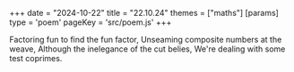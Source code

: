 +++
date = "2024-10-22"
title = "22.10.24"
themes = ["maths"]
[params]
  type = 'poem'
  pageKey = 'src/poem.js'
+++

Factoring fun to find the fun factor,
Unseaming composite numbers at the weave,
Although the inelegance of the cut belies,
We're dealing with some test coprimes.
